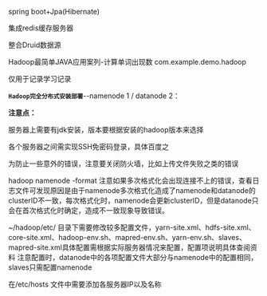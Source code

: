 spring boot+Jpa(Hibernate)

集成redis缓存服务器

整合Druid数据源

Hadoop最简单JAVA应用案列-计算单词出现数 com.example.demo.hadoop

仅用于记录学习记录

**`Hadoop完全分布式安装部署`**--namenode 1 / datanode 2：

**注意点：**

服务器上需要有jdk安装，版本要根据安装的hadoop版本来选择

各个服务器之间需实现SSH免密码登录，具体百度之
        
为防止一些意外的错误，注意要关闭防火墙，比如上传文件失败之类的错误  

hadoop namenode -format 注意如果多次格式化会出现连接不上的错误，查看日志文件可发现原因是由于namenode多次格式化造成了namenode和datanode的clusterID不一致，每次格式化时，namenode会更新clusterID，但是datanode只会在首次格式化时确定，造成不一致现象导致错误。  

~/hadoop/etc/ 目录下需要修改较多配置文件，yarn-site.xml、hdfs-site.xml、core-site.xml、hadoop-env.sh、mapred-env.sh、yarn-env.sh、slaves、mapred-site.xml具体配置需根据实际服务器情况来配置，配置项说明具体查阅资料
注意配置时，datanode中的各项配置文件大部分与namenode中的配置相同，slaves只需配置namenode

在/etc/hosts 文件中需要添加各服务器IP以及名称


